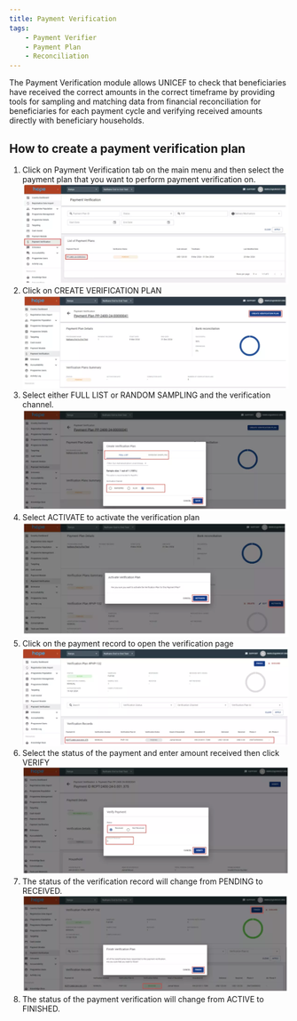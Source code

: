 ```yaml
---
title: Payment Verification
tags:
    - Payment Verifier
    - Payment Plan
    - Reconciliation
---
```

The Payment Verification module allows UNICEF to check that beneficiaries have received the correct amounts in the correct timeframe by providing tools for sampling and matching data from financial reconciliation for beneficiaries for each payment cycle and verifying received amounts directly with beneficiary households.

## How to create a payment verification plan

1. Click on Payment Verification tab on the main menu and then select the payment plan that you want to perform payment verification on.
    ![Image](_screenshots/verification/1.png)
2. Click on CREATE VERIFICATION PLAN
    ![Image](_screenshots/verification/2.png)
3. Select either FULL LIST or RANDOM SAMPLING and the verification channel.
    ![Image](_screenshots/verification/3.png)
4. Select ACTIVATE to activate the verification plan
    ![Image](_screenshots/verification/4.png)
5. Click on the payment record to open the verification page
    ![Image](_screenshots/verification/5.png)
6. Select the status of the payment and enter amount received then click VERIFY
    ![Image](_screenshots/verification/6.png)
7. The status of the verification record will change from PENDING to RECEIVED.
    ![Image](_screenshots/verification/7.png)
8. The status of the payment verification will change from ACTIVE to FINISHED.
